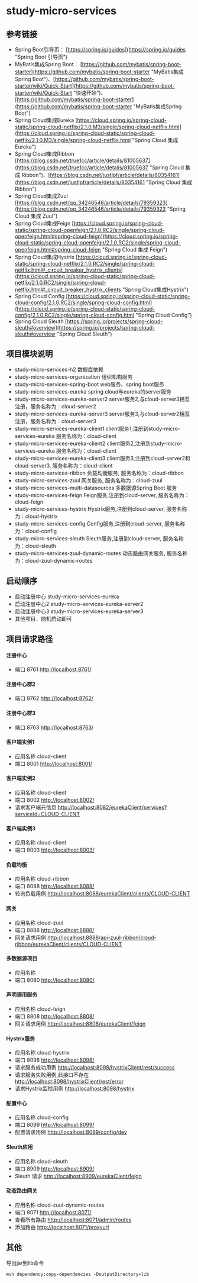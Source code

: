 # study-micro-services #

## 参考链接 ##
- Spring Boot引导页： 
[https://spring.io/guides](https://spring.io/guides "Spring Boot 引导页")
- MyBatis集成Spring Boot： [https://github.com/mybatis/spring-boot-starter](https://github.com/mybatis/spring-boot-starter "MyBatis集成Spring Boot")、[https://github.com/mybatis/spring-boot-starter/wiki/Quick-Start](https://github.com/mybatis/spring-boot-starter/wiki/Quick-Start "快速开始")、[https://github.com/mybatis/spring-boot-starter](https://github.com/mybatis/spring-boot-starter "MyBatis集成Spring Boot")
- Spring Cloud集成Eureka [https://cloud.spring.io/spring-cloud-static/spring-cloud-netflix/2.1.0.M3/single/spring-cloud-netflix.html](https://cloud.spring.io/spring-cloud-static/spring-cloud-netflix/2.1.0.M3/single/spring-cloud-netflix.html "Spring Cloud 集成 Eureka")
- Spring Cloud集成Ribbon [https://blog.csdn.net/true1cc/article/details/81005637](https://blog.csdn.net/true1cc/article/details/81005637 "Spring Cloud 集成 Ribbon")、[https://blog.csdn.net/justlpf/article/details/80354161](https://blog.csdn.net/justlpf/article/details/80354161 "Spring Cloud 集成 Ribbon")
- Spring Cloud集成Zuul [https://blog.csdn.net/qq_34246546/article/details/79359323](https://blog.csdn.net/qq_34246546/article/details/79359323 "Spring Cloud 集成 Zuul")
- Spring Cloud集成Feign [https://cloud.spring.io/spring-cloud-static/spring-cloud-openfeign/2.1.0.RC2/single/spring-cloud-openfeign.html#spring-cloud-feign](https://cloud.spring.io/spring-cloud-static/spring-cloud-openfeign/2.1.0.RC2/single/spring-cloud-openfeign.html#spring-cloud-feign "Spring Cloud 集成 Feign")
- Spring Cloud集成Hystrix [https://cloud.spring.io/spring-cloud-static/spring-cloud-netflix/2.1.0.RC2/single/spring-cloud-netflix.html#_circuit_breaker_hystrix_clients](https://cloud.spring.io/spring-cloud-static/spring-cloud-netflix/2.1.0.RC2/single/spring-cloud-netflix.html#_circuit_breaker_hystrix_clients "Spring Cloud集成Hystrix")
- Spring Cloud Config [https://cloud.spring.io/spring-cloud-static/spring-cloud-config/2.1.0.RC2/single/spring-cloud-config.html](https://cloud.spring.io/spring-cloud-static/spring-cloud-config/2.1.0.RC2/single/spring-cloud-config.html "Spring Cloud Config")
- Spring Cloud Sleuth [https://spring.io/projects/spring-cloud-sleuth#overview](https://spring.io/projects/spring-cloud-sleuth#overview "Spring Cloud Sleuth")

## 项目模块说明 ##
- study-micro-services-h2 数据库依赖
- study-micro-services-organization 组织机构服务
- study-micro-services-spring-boot web服务、spring boot服务
- study-micro-services-eureka spring cloud与eureka的server服务
- study-micro-services-eureka-server2 server服务2,与cloud-server3相互注册，服务名称为：cloud-server2
- study-micro-services-eureka-server3 server服务3,与cloud-server2相互注册，服务名称为：cloud-server3
- study-micro-services-eureka-client1 client服务1,注册到study-micro-services-eureka  服务名称为：cloud-client
- study-micro-services-eureka-client2 client服务2,注册到study-micro-services-eureka  服务名称为：cloud-client
- study-micro-services-eureka-client3 client服务3,注册到cloud-server2和cloud-server3, 服务名称为：cloud-client
- study-micro-services-ribbon 负载均衡服务, 服务名称为：cloud-ribbon
- study-micro-services-zuul 网关服务, 服务名称为：cloud-zuul
- study-micro-services-multi-datasources 多数据源Spring Boot 服务
- study-micro-services-feign Feign服务,注册到cloud-server, 服务名称为：cloud-feign
- study-micro-services-hystrix Hystrix服务,注册到cloud-server, 服务名称为：cloud-hystrix
- study-micro-services-config Config服务,注册到cloud-server, 服务名称为：cloud-config
- study-micro-services-sleuth Sleuth服务,注册到cloud-server, 服务名称为：cloud-sleuth
- study-micro-services-zuul-dynamic-routes 动态路由网关服务, 服务名称为：cloud-zuul-dynamic-routes

## 启动顺序 ##
- 启动注册中心 study-micro-services-eureka
- 启动注册中心2 study-micro-services-eureka-server2
- 启动注册中心3 study-micro-services-eureka-server3
- 其他项目，随机启动即可

## 项目请求路径 ##
#### 注册中心 ####
 - 端口 8761 [http://localhost:8761/](http://localhost:8761/ "注册中心")
#### 注册中心群2 ####
 - 端口 8762 [http://localhost:8762/](http://localhost:8762/ "注册中心")
#### 注册中心群3 ####
 - 端口 8763 [http://localhost:8763/](http://localhost:8763/ "注册中心")
#### 客户端实例1 ####
 - 应用名称 cloud-client
 - 端口 8001 [http://localhost:8001/](http://localhost:8001/ "客户端1")
#### 客户端实例2 ####
 - 应用名称 cloud-client
 - 端口 8002 [http://localhost:8002/](http://localhost:8002/ "客户端2")
 - 请求客户端元信息 [http://localhost:8082/eurekaClient/services?serviceId=CLOUD-CLIENT](http://localhost:8082/eurekaClient/services?serviceId=CLOUD-CLIENT "CLOUD-CLIENT元信息")
#### 客户端实例3 ####
 - 应用名称 cloud-client
 - 端口 8003 [http://localhost:8003/](http://localhost:8003/ "客户端3")
#### 负载均衡 ####
 - 应用名称 cloud-ribbon
 - 端口 8088 [http://localhost:8088/](http://localhost:8088/ "负载均衡")
 - 轮询负载用例 [http://localhost:8088/eurekaClient/clients/CLOUD-CLIENT](http://localhost:8088/eurekaClient/clients/CLOUD-CLIENT "测试用例")
#### 网关 ####
 - 应用名称 cloud-zuul
 - 端口 8888 [http://localhost:8888/](http://localhost:8888/ "网关")
 - 网关请求用例 [http://localhost:8888/api-zuul-ribbon/cloud-ribbon/eurekaClient/clients/CLOUD-CLIENT](http://localhost:8888/api-zuul-ribbon/cloud-ribbon/eurekaClient/clients/CLOUD-CLIENT "测试用例")
#### 多数据源项目 ####
 - 应用名称 
 - 端口 8080 [http://localhost:8080/](http://localhost:8080/ "多数据源")
#### 声明调用服务 ####
  - 应用名称 cloud-feign
  - 端口 8808 [http://localhost:8808/](http://localhost:8808/ "Feign")
  - 网关请求用例 [http://localhost:8808/eurekaClient/feign](http://localhost:8808/eurekaClient/feign "调用CLOUD-CLIENT的/eurekaClient/feign接口")
#### Hystrix服务 ####
  - 应用名称 cloud-hystrix
  - 端口 8098 [http://localhost:8098/](http://localhost:8098/ "Hystrix")
  - 请求服务成功用例 [http://localhost:8098/hystrixClient/rest/success](http://localhost:8098/hystrixClient/rest/success "成功调用CLOUD-CLIENT的/eurekaClient/feign接口")
  - 请求服务失败用例,此接口不存在 [http://localhost:8098/hystrixClient/rest/error](http://localhost:8098/hystrixClient/rest/error "失败调用CLOUD-CLIENT的/eurekaClient/someUrl接口")
  - 请求Hystrix监控用例 [http://localhost:8098/hystrix](http://localhost:8098/hystrix "监控地址")
#### 配置中心 ####
   - 应用名称 cloud-config
   - 端口 8099 [http://localhost:8099/](http://localhost:8099/ "配置中心")
   - 配置请求用例 [http://localhost:8099/config/dev](http://localhost:8099/config/dev "测试用例")
#### Sleuth应用 ####
   - 应用名称 cloud-sleuth
   - 端口 8909 [http://localhost:8909/](http://localhost:8909/ "Sleuth应用")
   - Sleuth 请求 [http://localhost:8909/eurekaClient/feign](http://localhost:8909/eurekaClient/feign "测试用例")
#### 动态路由网关 ####
 - 应用名称 cloud-zuul-dynamic-routes
 - 端口 8071 [http://localhost:8071/](http://localhost:8071/ "动态路由网关")
 - 查看所有路由 [http://localhost:8071/admin/routes](http://localhost:8071/admin/routes "查看所有路由")
 - 添加路由 [http://localhost:8071/proxyurl](http://localhost:8071/proxyurl "添加路由")

## 其他 ##
导出jar到lib命令 

    mvn dependency:copy-dependencies -DoutputDirectory=lib
	

